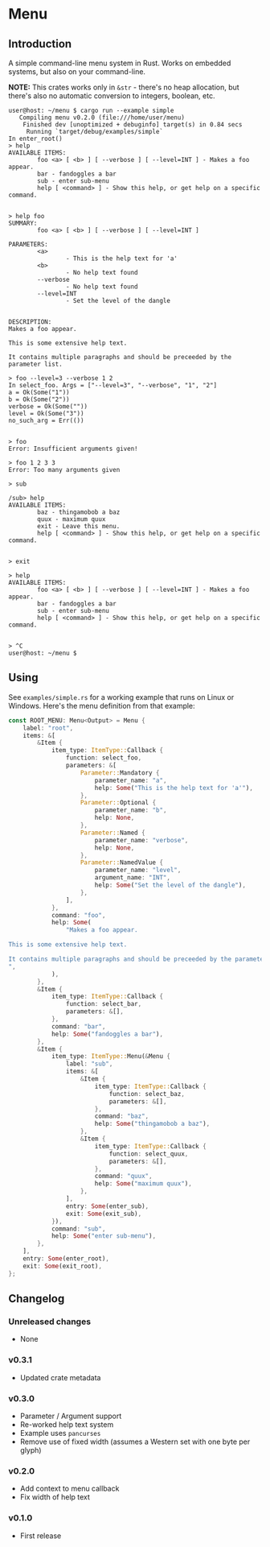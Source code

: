 # Menu

## Introduction

A simple command-line menu system in Rust. Works on embedded systems, but also
on your command-line.

**NOTE:** This crates works only in `&str` - there's no heap allocation, but
there's also no automatic conversion to integers, boolean, etc.

```console
user@host: ~/menu $ cargo run --example simple
   Compiling menu v0.2.0 (file:///home/user/menu)
    Finished dev [unoptimized + debuginfo] target(s) in 0.84 secs
     Running `target/debug/examples/simple`
In enter_root()
> help
AVAILABLE ITEMS:
        foo <a> [ <b> ] [ --verbose ] [ --level=INT ] - Makes a foo appear.
        bar - fandoggles a bar
        sub - enter sub-menu
        help [ <command> ] - Show this help, or get help on a specific command.


> help foo
SUMMARY:
        foo <a> [ <b> ] [ --verbose ] [ --level=INT ]

PARAMETERS:
        <a>
                - This is the help text for 'a'
        <b>
                - No help text found
        --verbose
                - No help text found
        --level=INT
                - Set the level of the dangle


DESCRIPTION:
Makes a foo appear.

This is some extensive help text.

It contains multiple paragraphs and should be preceeded by the parameter list.

> foo --level=3 --verbose 1 2
In select_foo. Args = ["--level=3", "--verbose", "1", "2"]
a = Ok(Some("1"))
b = Ok(Some("2"))
verbose = Ok(Some(""))
level = Ok(Some("3"))
no_such_arg = Err(())


> foo
Error: Insufficient arguments given!

> foo 1 2 3 3
Error: Too many arguments given

> sub

/sub> help
AVAILABLE ITEMS:
        baz - thingamobob a baz
        quux - maximum quux
        exit - Leave this menu.
        help [ <command> ] - Show this help, or get help on a specific command.


> exit

> help
AVAILABLE ITEMS:
        foo <a> [ <b> ] [ --verbose ] [ --level=INT ] - Makes a foo appear.
        bar - fandoggles a bar
        sub - enter sub-menu
        help [ <command> ] - Show this help, or get help on a specific command.


> ^C
user@host: ~/menu $
```

## Using

See `examples/simple.rs` for a working example that runs on Linux or Windows. Here's the menu definition from that example:

```rust
const ROOT_MENU: Menu<Output> = Menu {
    label: "root",
    items: &[
        &Item {
            item_type: ItemType::Callback {
                function: select_foo,
                parameters: &[
                    Parameter::Mandatory {
                        parameter_name: "a",
                        help: Some("This is the help text for 'a'"),
                    },
                    Parameter::Optional {
                        parameter_name: "b",
                        help: None,
                    },
                    Parameter::Named {
                        parameter_name: "verbose",
                        help: None,
                    },
                    Parameter::NamedValue {
                        parameter_name: "level",
                        argument_name: "INT",
                        help: Some("Set the level of the dangle"),
                    },
                ],
            },
            command: "foo",
            help: Some(
                "Makes a foo appear.

This is some extensive help text.

It contains multiple paragraphs and should be preceeded by the parameter list.
",
            ),
        },
        &Item {
            item_type: ItemType::Callback {
                function: select_bar,
                parameters: &[],
            },
            command: "bar",
            help: Some("fandoggles a bar"),
        },
        &Item {
            item_type: ItemType::Menu(&Menu {
                label: "sub",
                items: &[
                    &Item {
                        item_type: ItemType::Callback {
                            function: select_baz,
                            parameters: &[],
                        },
                        command: "baz",
                        help: Some("thingamobob a baz"),
                    },
                    &Item {
                        item_type: ItemType::Callback {
                            function: select_quux,
                            parameters: &[],
                        },
                        command: "quux",
                        help: Some("maximum quux"),
                    },
                ],
                entry: Some(enter_sub),
                exit: Some(exit_sub),
            }),
            command: "sub",
            help: Some("enter sub-menu"),
        },
    ],
    entry: Some(enter_root),
    exit: Some(exit_root),
};

```

## Changelog

### Unreleased changes

* None

### v0.3.1

* Updated crate metadata

### v0.3.0

* Parameter / Argument support
* Re-worked help text system
* Example uses `pancurses`
* Remove use of fixed width (assumes a Western set with one byte per glyph)

### v0.2.0

* Add context to menu callback
* Fix width of help text

### v0.1.0

* First release
